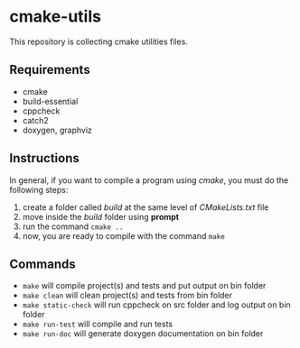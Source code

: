 # cmake-utils
This repository is collecting cmake utilities files.

## Requirements
- cmake
- build-essential
- cppcheck
- catch2
- doxygen, graphviz

## Instructions
In general, if you want to compile a program using _cmake_, you must do the following steps:
1) create a folder called _build_ at the same level of _CMakeLists.txt_ file
2) move inside the _build_ folder using **prompt**
3) run the command `cmake ..`
4) now, you are ready to compile with the command `make`

## Commands
- `make` will compile project(s) and tests and put output on bin folder
- `make clean` will clean project(s) and tests from bin folder
- `make static-check` will run cppcheck on src folder and log output on bin folder
- `make run-test` will compile and run tests
- `make run-doc` will generate doxygen documentation on bin folder
